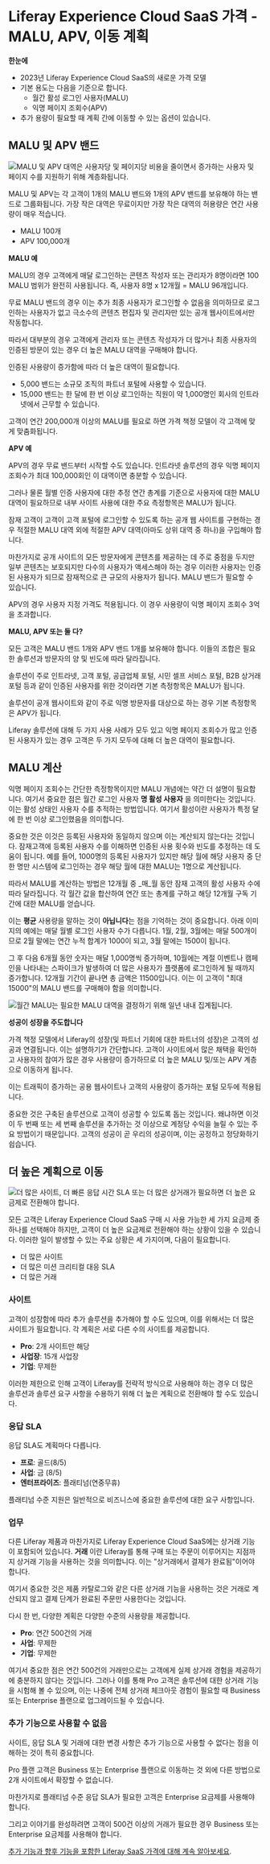 # Liferay Experience Cloud SaaS 가격 - MALU, APV, 이동 계획

**한눈에**

* 2023년 Liferay Experience Cloud SaaS의 새로운 가격 모델
* 기본 용도는 다음을 기준으로 합니다.
  * 월간 활성 로그인 사용자(MALU)
  * 익명 페이지 조회수(APV)
* 추가 용량이 필요할 때 계획 간에 이동할 수 있는 옵션이 있습니다.

## MALU 및 APV 밴드

![MALU 및 APV 대역은 사용자당 및 페이지당 비용을 줄이면서 증가하는 사용자 및 페이지 수를 지원하기 위해 계층화됩니다.](./liferay-pricing-saas/images/03.png)

MALU 및 APV는 각 고객이 1개의 MALU 밴드와 1개의 APV 밴드를 보유해야 하는 밴드로 그룹화됩니다.  가장 작은 대역은 무료이지만 가장 작은 대역의 허용량은 연간 사용량이 매우 적습니다.

* MALU 100개
* APV 100,000개

**MALU 예**

MALU의 경우 고객에게 매달 로그인하는 콘텐츠 작성자 또는 관리자가 8명이라면 100 MALU 범위가 완전히 사용됩니다. 즉, 사용자 8명 x 12개월 = MALU 96개입니다.

무료 MALU 밴드의 경우 이는 추가 최종 사용자가 로그인할 수 없음을 의미하므로 로그인하는 사용자가 없고 극소수의 콘텐츠 편집자 및 관리자만 있는 공개 웹사이트에서만 작동합니다.

따라서 대부분의 경우 고객에게 관리자 또는 콘텐츠 작성자가 더 많거나 최종 사용자의 인증된 방문이 있는 경우 더 높은 MALU 대역을 구매해야 합니다.

인증된 사용량이 증가함에 따라 더 높은 대역이 필요합니다.

* 5,000 밴드는 소규모 조직의 파트너 포털에 사용할 수 있습니다.
* 15,000 밴드는 한 달에 한 번 이상 로그인하는 직원이 약 1,000명인 회사의 인트라넷에서 근무할 수 있습니다.

고객이 연간 200,000개 이상의 MALU를 필요로 하면 가격 책정 모델이 각 고객에 맞게 맞춤화됩니다.

**APV 예**

APV의 경우 무료 밴드부터 시작할 수도 있습니다. 인트라넷 솔루션의 경우 익명 페이지 조회수가 최대 100,000회인 이 대역이면 충분할 수 있습니다.

그러나 물론 월별 인증 사용자에 대한 추정 연간 총계를 기준으로 사용자에 대한 MALU 대역이 필요하므로 내부 사이트 사용에 대한 주요 측정항목은 MALU가 됩니다.

잠재 고객이 고객이 고객 포털에 로그인할 수 있도록 하는 공개 웹 사이트를 구현하는 경우 적절한 MALU 대역 외에 적절한 APV 대역(아마도 상위 대역 중 하나)을 구입해야 합니다.

마찬가지로 공개 사이트의 모든 방문자에게 콘텐츠를 제공하는 데 주로 중점을 두지만 일부 콘텐츠는 보호되지만 다수의 사용자가 액세스해야 하는 경우 이러한 사용자는 인증된 사용자가 되므로 잠재적으로 큰 규모의 사용자가 됩니다. MALU 밴드가 필요할 수 있습니다.

APV의 경우 사용자 지정 가격도 적용됩니다. 이 경우 사용량이 익명 페이지 조회수 3억을 초과합니다.

**MALU, APV 또는 둘 다?**

모든 고객은 MALU 밴드 1개와 APV 밴드 1개를 보유해야 합니다. 이들의 조합은 필요한 솔루션과 방문자의 양 및 빈도에 따라 달라집니다.

솔루션이 주로 인트라넷, 고객 포털, 공급업체 포털, 시민 셀프 서비스 포털, B2B 상거래 포털 등과 같이 인증된 사용자를 위한 것이라면 기본 측정항목은 MALU가 됩니다.

솔루션이 공개 웹사이트와 같이 주로 익명 방문자를 대상으로 하는 경우 기본 측정항목은 APV가 됩니다.

Liferay 솔루션에 대해 두 가지 사용 사례가 모두 있고 익명 페이지 조회수가 많고 인증된 사용자가 있는 경우 고객은 두 가지 모두에 대해 더 높은 대역이 필요합니다.

## MALU 계산

익명 페이지 조회수는 간단한 측정항목이지만 MALU 개념에는 약간 더 설명이 필요합니다. 여기서 중요한 점은 월간 로그인 사용자 **명 활성 사용자** 을 의미한다는 것입니다. 이는 활성 상태인 사용자 수를 추적하는 방법입니다. 여기서 활성이란 사용자가 특정 달에 한 번 이상 로그인했음을 의미합니다.

중요한 것은 이것은 등록된 사용자와 동일하지 않으며 이는 계산되지 않는다는 것입니다. 잠재고객에 등록된 사용자 수를 이해하면 인증된 사용 횟수와 빈도를 추정하는 데 도움이 됩니다. 예를 들어, 1000명의 등록된 사용자가 있지만 해당 월에 해당 사용자 중 단 한 명만 시스템에 로그인하는 경우 해당 월에 대한 MALU는 1명으로 계산됩니다.

따라서 MALU를 계산하는 방법은 12개월 중 _매_월 동안 잠재 고객의 활성 사용자 수에 따라 달라집니다. 각 월간 값을 합산하여 연간 또는 총계를 구하고 해당 12개월 구독 기간에 대한 MALU를 얻습니다.

이는 **평균** 사용량을 말하는 것이 **아닙니다**는 점을 기억하는 것이 중요합니다. 아래 이미지의 예에는 매달 월별 로그인 사용자 수가 다릅니다. 1월, 2월, 3월에는 매달 500개이므로 2월 말에는 연간 누적 합계가 1000이 되고, 3월 말에는 1500이 됩니다.

그 후 다음 6개월 동안 숫자는 매달 1,000명씩 증가하며, 10월에는 계절 이벤트나 캠페인을 나타내는 스파이크가 발생하여 더 많은 사용자가 플랫폼에 로그인하게 될 때까지 증가합니다. 12개월 기간이 끝나면 총 금액은 11500입니다. 이는 이 고객이 "최대 15000"의 MALU 밴드를 구매해야 함을 의미합니다.

![월간 MALU는 필요한 MALU 대역을 결정하기 위해 일년 내내 집계됩니다.](./liferay-pricing-saas/images/04.png)

**성공이 성장을 주도합니다**

가격 책정 모델에서 Liferay의 성장(및 파트너 기회에 대한 파트너의 성장)은 고객의 성공과 연결됩니다. 이는 설명하기가 간단합니다. 고객이 사이트에서 많은 채택을 확인하고 사용자의 참여가 많은 경우 사용량이 증가하므로 더 높은 MALU 및/또는 APV 계층으로 이동하게 됩니다.

이는 트래픽이 증가하는 공용 웹사이트나 고객의 사용량이 증가하는 포털 모두에 적용됩니다.

중요한 것은 구축된 솔루션으로 고객이 성공할 수 있도록 돕는 것입니다. 왜냐하면 이것이 두 번째 또는 세 번째 솔루션을 추가하는 것 이상으로 계정당 수익을 늘릴 수 있는 주요 방법이기 때문입니다. 고객의 성공이 곧 우리의 성공이며, 이는 공정하고 정당화하기 쉽습니다.

## 더 높은 계획으로 이동

![더 많은 사이트, 더 빠른 응답 시간 SLA 또는 더 많은 상거래가 필요하면 더 높은 요금제로 전환해야 합니다.](./liferay-pricing-saas/images/05.png)

모든 고객은 Liferay Experience Cloud SaaS 구매 시 사용 가능한 세 가지 요금제 중 하나를 선택해야 하지만, 고객이 더 높은 요금제로 전환해야 하는 상황이 있을 수 있습니다. 이러한 일이 발생할 수 있는 주요 상황은 세 가지이며, 다음이 필요합니다.

* 더 많은 사이트
* 더 많은 미션 크리티컬 대응 SLA
* 더 많은 거래

### 사이트

고객이 성장함에 따라 추가 솔루션을 추가해야 할 수도 있으며, 이를 위해서는 더 많은 사이트가 필요합니다. 각 계획은 서로 다른 수의 사이트를 제공합니다.

* **Pro**: 2개 사이트만 해당
* **사업장**: 15개 사업장
* **기업**: 무제한

이러한 제한으로 인해 고객이 Liferay를 전략적 방식으로 사용해야 하는 경우 더 많은 솔루션과 솔루션 요구 사항을 수용하기 위해 더 높은 계획으로 전환해야 할 수도 있습니다.

### 응답 SLA

응답 SLA도 계획마다 다릅니다.

* **프로**: 골드(8/5)
* **사업**: 금 (8/5)
* **엔터프라이즈**: 플래티넘(연중무휴)

플래티넘 수준 지원은 일반적으로 비즈니스에 중요한 솔루션에 대한 요구 사항입니다.

### 업무

다른 Liferay 제품과 마찬가지로 Liferay Experience Cloud SaaS에는 상거래 기능이 포함되어 있습니다. **거래** 이란 Liferay를 통해 구매 또는 주문이 이루어지는 지점까지 상거래 기능을 사용하는 것을 의미합니다. 이는 "상거래에서 결제가 완료됨"이어야 합니다.

여기서 중요한 것은 제품 카탈로그와 같은 다른 상거래 기능을 사용하는 것은 거래로 계산되지 않고 결제 단계가 완료된 주문만 사용한다는 것입니다.

다시 한 번, 다양한 계획은 다양한 수준의 사용량을 제공합니다.

* **Pro**: 연간 500건의 거래
* **사업**: 무제한
* **기업**: 무제한

여기서 중요한 점은 연간 500건의 거래만으로는 고객에게 실제 상거래 경험을 제공하기에 충분하지 않다는 것입니다. 그러나 이를 통해 Pro 고객은 솔루션에 대한 상거래 기능을 시험해 볼 수 있으며, 이는 나중에 전체 상거래 체크아웃 경험이 필요할 때 Business 또는 Enterprise 플랜으로 업그레이드될 수 있습니다.

### 추가 기능으로 사용할 수 없음

사이트, 응답 SLA 및 거래에 대한 변경 사항은 추가 기능으로 사용할 수 없다는 점을 이해하는 것이 특히 중요합니다.

Pro 플랜 고객은 Business 또는 Enterprise 플랜으로 이동하는 것 외에 다른 방법으로 2개 사이트에서 확장할 수 없습니다.

마찬가지로 플래티넘 수준 응답 SLA가 필요한 고객은 Enterprise 요금제를 사용해야 합니다.

그리고 이야기를 완성하려면 고객이 500건 이상의 거래가 필요한 경우 Business 또는 Enterprise 요금제를 사용해야 합니다.

[추가 기능과 향후 기능을 포함한 Liferay SaaS 가격에 대해 계속 알아보세요](./liferay-pricing-saas-addons-upcoming.md).
